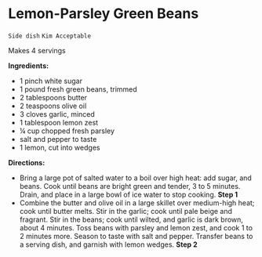# Lemon-Parsley Green Beans

`Side dish` `Kim Acceptable`

Makes 4 servings

**Ingredients:**

- 1 pinch white sugar 
- 1 pound fresh green beans, trimmed 
- 2 tablespoons butter 
- 2 teaspoons olive oil 
- 3 cloves garlic, minced 
- 1 tablespoon lemon zest 
- ¼ cup chopped fresh parsley 
- salt and pepper to taste 
- 1 lemon, cut into wedges

**Directions:**

- Bring a large pot of salted water to a boil over high heat: add sugar, and beans. Cook until beans are bright green and tender, 3 to 5 minutes. Drain, and place in a large bowl of ice water to stop cooking.
    **Step 1**
- Combine the butter and olive oil in a large skillet over medium-high heat; cook until butter melts. Stir in the garlic; cook until pale beige and fragrant. Stir in the beans; cook until wilted, and garlic is dark brown, about 4 minutes. Toss beans with parsley and lemon zest, and cook 1 to 2 minutes more. Season to taste with salt and pepper. Transfer beans to a serving dish, and garnish with lemon wedges.
    **Step 2**
